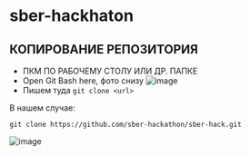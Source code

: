 # sber-hackhaton

## КОПИРОВАНИЕ РЕПОЗИТОРИЯ
* ПКМ ПО РАБОЧЕМУ СТОЛУ ИЛИ ДР. ПАПКЕ
* Open Git Bash here, фото снизу
![image](https://github.com/user-attachments/assets/c8d48200-2154-44bc-9166-0e38308496d3)
* Пишем туда `git clone <url>`

В нашем случае:
```git
git clone https://github.com/sber-hackathon/sber-hack.git
```
![image](https://github.com/user-attachments/assets/2ce5b037-78ce-4de6-8b3f-c04b984ec063)
